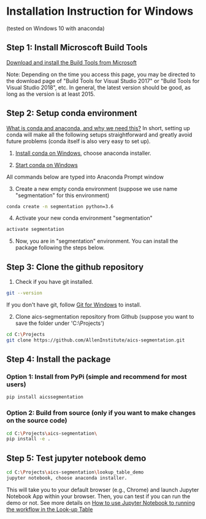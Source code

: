 # Installation Instruction for Windows 

(tested on Windows 10 with anaconda)


## Step 1: Install Microscoft Build Tools

[Download and install the Build Tools from Microsoft](https://visualstudio.microsoft.com/visual-cpp-build-tools/)

Note: Depending on the time you access this page, you may be directed to the download page of "Build Tools for Visual Studio 2017" or "Build Tools for Visual Studio 2018", etc. In general, the latest version should be good, as long as the version is at least 2015. 

## Step 2: Setup conda environment 

[What is conda and anaconda, and why we need this?](conda_why.md) In short, setting up conda will make all the following setups straightforward and greatly avoid future problems (conda itself is also very easy to set up).

1. [Install conda on Windows](https://conda.io/docs/user-guide/install/windows.html?highlight=conda), choose anaconda installer.


2. [Start conda on Windows](https://conda.io/docs/user-guide/getting-started.html#starting-conda)

All commands below are typed into Anaconda Prompt window

3. Create a new empty conda environment (suppose we use name "segmentation" for this environment)

``` bash 
conda create -n segmentation python=3.6
```

4. Activate your new conda environment "segmentation"

``` bash
activate segmentation
```

5. Now, you are in "segmentation" environment. You can install the package following the steps below.


## Step 3: Clone the github repository 


1. Check if you have git installed.

```bash 
git --version
```

If you don't have git, follow [Git for Windows](https://www.atlassian.com/git/tutorials/install-git#windows) to install.

2. Clone aics-segmentation repository from Github (suppose you want to save the folder under 'C:\Projects')

```bash
cd C:\Projects
git clone https://github.com/AllenInstitute/aics-segmentation.git
```

## Step 4: Install the package


### Option 1: Install from PyPi (simple and recommend for most users)

```bash
pip install aicssegmentation
```
### Option 2: Build from source (only if you want to make changes on the source code)

```bash
cd C:\Projects\aics-segmentation\
pip install -e .
```

## Step 5: Test jupyter notebook demo


``` bash 
cd C:\Projects\aics-segmentation\lookup_table_demo
jupyter notebook, choose anaconda installer.
```

This will take you to your default browser (e.g., Chrome) and launch Jupyter Notebook App within your browser. Then, you can test if you can run the demo or not. See more details on [How to use Jupyter Notebook to running the workflow in the Look-up Table](../docs/jupyter_notebook_table.md)


